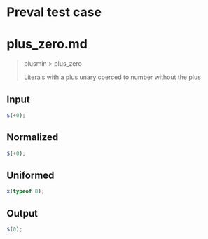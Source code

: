 # Preval test case

# plus_zero.md

> plusmin > plus_zero
>
> Literals with a plus unary coerced to number without the plus

## Input

`````js filename=intro
$(+0);
`````

## Normalized

`````js filename=intro
$(+0);
`````

## Uniformed

`````js filename=intro
x(typeof 8);
`````

## Output

`````js filename=intro
$(0);
`````
